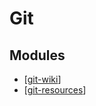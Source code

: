 Git
===

Modules
---

- [[git-wiki]]
- [[git-resources]]

[//begin]: # "Autogenerated link references for markdown compatibility"
[git-wiki]: wiki/git-wiki.md "Git Wiki"
[git-resources]: git-resources.md "Git Resources"
[//end]: # "Autogenerated link references"

